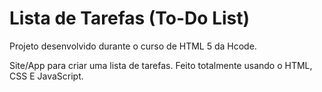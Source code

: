 # Lista de Tarefas (To-Do List) 

Projeto desenvolvido durante o curso de HTML 5 da Hcode.<br>

Site/App para criar uma lista de tarefas. Feito totalmente usando o HTML, CSS E JavaScript.
